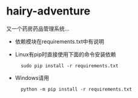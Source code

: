 hairy-adventure
===============

又一个药房药品管理系统...

+ 依赖模块在requirements.txt中有说明
+ Linux有pip时直接使用下面的命令安装依赖

		sudo pip install -r requirements.txt

+ Windows请用

		python -m pip install -r requirements.txt

